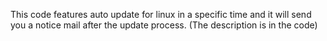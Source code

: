 This code features auto update for linux in a specific time and it will send you a notice mail after the update process.
(The description is in the code)
